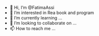 - 👋 Hi, I’m @FatimaAssi
- 👀 I’m interested in Rea book and program 
- 🌱 I’m currently learning ...
- 💞️ I’m looking to collaborate on ...
- 📫 How to reach me ...

<!---
FatimaAssi/FatimaAssi is a ✨ special ✨ repository because its `README.md` (this file) appears on your GitHub profile.
You can click the Preview link to take a look at your changes.
--->
